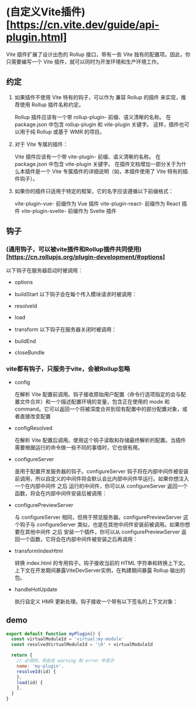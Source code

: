 # (自定义Vite插件)[https://cn.vite.dev/guide/api-plugin.html]

Vite 插件扩展了设计出色的 Rollup 接口，带有一些 Vite 独有的配置项。因此，你只需要编写一个 Vite 插件，就可以同时为开发环境和生产环境工作。

## 约定

1. 如果插件不使用 Vite 特有的钩子，可以作为 兼容 Rollup 的插件 来实现，推荐使用 Rollup 插件名称约定。

    Rollup 插件应该有一个带 rollup-plugin- 前缀、语义清晰的名称。
    在 package.json 中包含 rollup-plugin 和 vite-plugin 关键字。
    这样，插件也可以用于纯 Rollup 或基于 WMR 的项目。

2. 对于 Vite 专属的插件：

    Vite 插件应该有一个带 vite-plugin- 前缀、语义清晰的名称。
    在 package.json 中包含 vite-plugin 关键字。
    在插件文档增加一部分关于为什么本插件是一个 Vite 专属插件的详细说明（如，本插件使用了 Vite 特有的插件钩子）。

3. 如果你的插件只适用于特定的框架，它的名字应该遵循以下前缀格式：

    vite-plugin-vue- 前缀作为 Vue 插件
    vite-plugin-react- 前缀作为 React 插件
    vite-plugin-svelte- 前缀作为 Svelte 插件

## 钩子

### (通用钩子，可以被vite插件和Rollup插件共同使用) [https://cn.rollupjs.org/plugin-development/#options]

以下钩子在服务器启动时被调用：

- options
- buildStart
以下钩子会在每个传入模块请求时被调用：

- resolveId
- load
- transform
以下钩子在服务器关闭时被调用：

- buildEnd
- closeBundle

### vite都有钩子，只服务于vite，会被Rollup忽略

- config

    在解析 Vite 配置前调用。钩子接收原始用户配置（命令行选项指定的会与配置文件合并）和一个描述配置环境的变量，包含正在使用的 mode 和 command。它可以返回一个将被深度合并到现有配置中的部分配置对象，或者直接改变配置

- configResolved

    在解析 Vite 配置后调用。使用这个钩子读取和存储最终解析的配置。当插件需要根据运行的命令做一些不同的事情时，它也很有用。

- configureServer

    是用于配置开发服务器的钩子。configureServer 钩子将在内部中间件被安装前调用，所以自定义的中间件将会默认会比内部中间件早运行。如果你想注入一个在内部中间件 之后 运行的中间件，你可以从 configureServer 返回一个函数，将会在内部中间件安装后被调用：

- configurePreviewServer

    与 configureServer 相同，但用于预览服务器。configurePreviewServer 这个钩子与 configureServer 类似，也是在其他中间件安装前被调用。如果你想要在其他中间件 之后 安装一个插件，你可以从 configurePreviewServer 返回一个函数，它将会在内部中间件被安装之后再调用：

- transformIndexHtml

    转换 index.html 的专用钩子。钩子接收当前的 HTML 字符串和转换上下文。上下文在开发期间暴露ViteDevServer实例，在构建期间暴露 Rollup 输出的包。

- handleHotUpdate

    执行自定义 HMR 更新处理。钩子接收一个带有以下签名的上下文对象：


## demo

```js
export default function myPlugin() {
  const virtualModuleId = 'virtual:my-module'
  const resolvedVirtualModuleId = '\0' + virtualModuleId

  return {
    // 必须的，将会在 warning 和 error 中显示
    name: 'my-plugin',
    resolveId(id) {
    },
    load(id) {
    },
  }
}
```